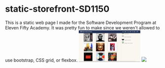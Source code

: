 # static-storefront-SD1150
This is a static web page I made for the Software Development Program at Eleven Fifty Academy. It was pretty fun to make since we weren't allowed to use bootstrap, CSS grid, or flexbox. 
<img src="assets/ScreenShotOne.png" width="200px" >
<img src="assets/ScreenShotTwo.png" width="200px" >

